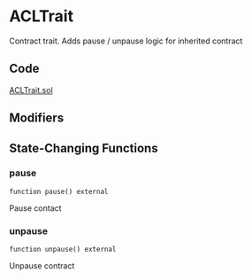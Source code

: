 # ACLTrait

Contract trait. Adds pause / unpause logic for inherited contract

## Code

[ACLTrait.sol](https://github.com/Gearbox-protocol/gearbox-contracts/blob/master/contracts/core/ACLTrait.sol)

## Modifiers



## State-Changing Functions

### pause

```
function pause() external
```

 Pause contact

### unpause

```
function unpause() external
```

 Unpause contract

